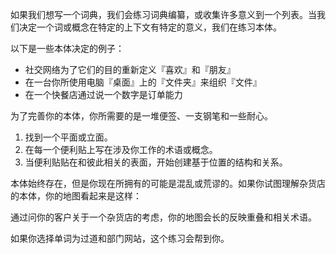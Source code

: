 如果我们想写一个词典，我们会练习词典编纂，或收集许多意义到一个列表。当我们决定一个词或概念在特定的上下文有特定的意义，我们在练习本体。

以下是一些本体决定的例子：

- 社交网络为了它们的目的重新定义『喜欢』和『朋友』
- 在一台你所使用电脑『桌面』上的『文件夹』来组织『文件』
- 在一个快餐店通过说一个数字是订单能力

为了完善你的本体，你所需要的是一堆便签、一支钢笔和一些耐心。

1. 找到一个平面或立面。
2. 在每一个便利贴上写在涉及你工作的术语或概念。
3. 当便利贴贴在和彼此相关的表面，开始创建基于位置的结构和关系。

本体始终存在，但是你现在所拥有的可能是混乱或荒谬的。如果你试图理解杂货店的本体，你的地图看起来是这样：

通过问你的客户关于一个杂货店的考虑，你的地图会长的反映重叠和相关术语。

如果你选择单词为过道和部门网站，这个练习会帮到你。
